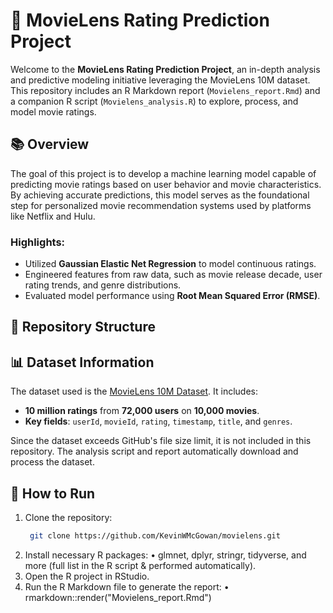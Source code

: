 # 🎥 MovieLens Rating Prediction Project

Welcome to the **MovieLens Rating Prediction Project**, an in-depth analysis and predictive modeling initiative leveraging the MovieLens 10M dataset. This repository includes an R Markdown report (`Movielens_report.Rmd`) and a companion R script (`Movielens_analysis.R`) to explore, process, and model movie ratings.

## 📚 Overview

The goal of this project is to develop a machine learning model capable of predicting movie ratings based on user behavior and movie characteristics. By achieving accurate predictions, this model serves as the foundational step for personalized movie recommendation systems used by platforms like Netflix and Hulu.

### Highlights:
- Utilized **Gaussian Elastic Net Regression** to model continuous ratings.
- Engineered features from raw data, such as movie release decade, user rating trends, and genre distributions.
- Evaluated model performance using **Root Mean Squared Error (RMSE)**.

## 📂 Repository Structure

## 📊 Dataset Information

The dataset used is the [MovieLens 10M Dataset](https://files.grouplens.org/datasets/movielens/ml-10m.zip). It includes:
- **10 million ratings** from **72,000 users** on **10,000 movies**.
- **Key fields**: `userId`, `movieId`, `rating`, `timestamp`, `title`, and `genres`.

Since the dataset exceeds GitHub's file size limit, it is not included in this repository. The analysis script and report automatically download and process the dataset.

## 🚀 How to Run

1. Clone the repository:
   ```bash
    git clone https://github.com/KevinWMcGowan/movielens.git
2.	Install necessary R packages:
	•	glmnet, dplyr, stringr, tidyverse, and more (full list in the R script & performed automatically).
3.	Open the R project in RStudio.
4.	Run the R Markdown file to generate the report:
  • rmarkdown::render("Movielens_report.Rmd")
